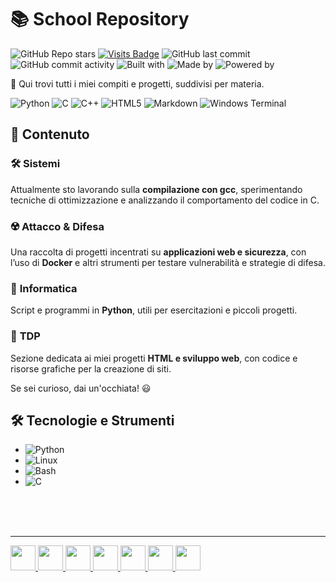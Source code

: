 

# 📚 School Repository  
![GitHub Repo stars](https://img.shields.io/github/stars/bigBrodyG/School_journey?style=social)
[![Visits Badge](https://badges.pufler.dev/visits/bigBrodyG/School_journey)](https://badges.pufler.dev)
![GitHub last commit](https://img.shields.io/github/last-commit/bigBrodyG/School_journey)
![GitHub commit activity](https://img.shields.io/github/commit-activity/w/bigBrodyG/School_journey)
![Built with](https://img.shields.io/badge/Built%20with-CTF%20Challenges-orange)
![Made by](https://img.shields.io/badge/Made%20by-bigBrodyG-blue)
![Powered by](https://img.shields.io/badge/Powered%20by-Linux%20%7C%20Python%20%7C%20Bash-yellow)
<br>

🚀 Qui trovi tutti i miei compiti e progetti, suddivisi per materia.  

![Python](https://img.shields.io/badge/python-3670A0?style=for-the-badge&logo=python&logoColor=ffdd54)
![C](https://img.shields.io/badge/c-%2300599C.svg?style=for-the-badge&logo=c&logoColor=white)
![C++](https://img.shields.io/badge/c++-%2300599C.svg?style=for-the-badge&logo=c%2B%2B&logoColor=white)
![HTML5](https://img.shields.io/badge/html5-%23E34F26.svg?style=for-the-badge&logo=html5&logoColor=white)
![Markdown](https://img.shields.io/badge/markdown-%23000000.svg?style=for-the-badge&logo=markdown&logoColor=white)
![Windows Terminal](https://img.shields.io/badge/Windows%20Terminal-%234D4D4D.svg?style=for-the-badge&logo=windows-terminal&logoColor=white)


## 🔹 Contenuto  

### 🛠️ **Sistemi**  

Attualmente sto lavorando sulla **compilazione con gcc**, sperimentando tecniche di ottimizzazione e analizzando il comportamento del codice in C.  

### ☢️ **Attacco & Difesa**  

Una raccolta di progetti incentrati su **applicazioni web e sicurezza**, con l’uso di **Docker** e altri strumenti per testare vulnerabilità e strategie di difesa.  

### 💾 **Informatica**  

Script e programmi in **Python**, utili per esercitazioni e piccoli progetti.  

### 📡 **TDP**  

Sezione dedicata ai miei progetti **HTML e sviluppo web**, con codice e risorse grafiche per la creazione di siti.  

Se sei curioso, dai un'occhiata! 😃  

## 🛠 Tecnologie e Strumenti
- ![Python](https://img.shields.io/badge/Python-3776AB?style=for-the-badge&logo=python&logoColor=white)
- ![Linux](https://img.shields.io/badge/Linux-FCC624?style=for-the-badge&logo=linux&logoColor=black)
- ![Bash](https://img.shields.io/badge/Bash-121011?style=for-the-badge&logo=gnu-bash&logoColor=white)
- ![C](https://img.shields.io/badge/C-A8B9CC?style=for-the-badge&logo=c&logoColor=white)

<br>
<br>
<br>

---
<a href="https://forthebadge.com">
    <img src="https://forthebadge.com/images/badges/code-it-test-it-break-it.svg" height="40">
    <img src="https://forthebadge.com/images/badges/built-by-developers.svg" height="40">
    <img src="https://forthebadge.com/images/badges/built-by-developers.svg" height="40">
    <img src="https://forthebadge.com/images/badges/reading-6th-grade-level.svg" height="40">
    <img src="https://forthebadge.com/images/badges/fuck-it-ship-it.svg" height="40">
    <img src="https://forthebadge.com/images/badges/contains-17-coffee-cups.svg" height="40">
    <img src="https://forthebadge.com/images/badges/license-mit.svg" height="40">
</a>
